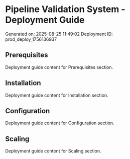 # Pipeline Validation System - Deployment Guide

Generated on: 2025-08-25 11:49:02
Deployment ID: prod_deploy_1756136937

## Prerequisites

Deployment guide content for Prerequisites section.

## Installation

Deployment guide content for Installation section.

## Configuration

Deployment guide content for Configuration section.

## Scaling

Deployment guide content for Scaling section.

